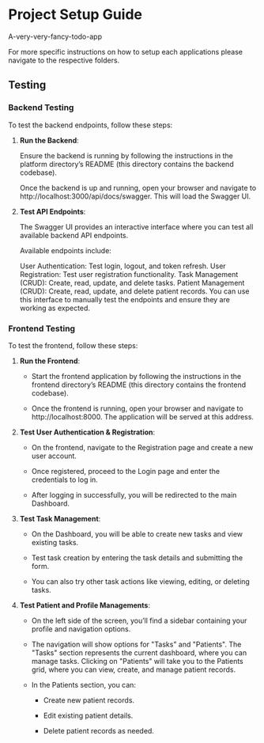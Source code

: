 # Project Setup Guide

A-very-very-fancy-todo-app

For more specific instructions on how to setup each applications please navigate to the respective folders.

## Testing

### Backend Testing

To test the backend endpoints, follow these steps:

1. **Run the Backend**:

   Ensure the backend is running by following the instructions in the platform directory’s README (this directory contains the backend codebase).

   Once the backend is up and running, open your browser and navigate to http://localhost:3000/api/docs/swagger. This will load the Swagger UI.

2. **Test API Endpoints**:

   The Swagger UI provides an interactive interface where you can test all available backend API endpoints.

   Available endpoints include:

   User Authentication: Test login, logout, and token refresh.
   User Registration: Test user registration functionality.
   Task Management (CRUD): Create, read, update, and delete tasks.
   Patient Management (CRUD): Create, read, update, and delete patient records.
   You can use this interface to manually test the endpoints and ensure they are working as expected.

### Frontend Testing

To test the frontend, follow these steps:

1.  **Run the Frontend**:

    - Start the frontend application by following the instructions in the frontend directory’s README (this directory contains the frontend codebase).

    - Once the frontend is running, open your browser and navigate to http://localhost:8000. The application will be served at this address.

2.  **Test User Authentication & Registration**:

    - On the frontend, navigate to the Registration page and create a new user account.

    - Once registered, proceed to the Login page and enter the credentials to log in.

    - After logging in successfully, you will be redirected to the main Dashboard.

3.  **Test Task Management**:

    - On the Dashboard, you will be able to create new tasks and view existing tasks.

    - Test task creation by entering the task details and submitting the form.

    - You can also try other task actions like viewing, editing, or deleting tasks.

4.  **Test Patient and Profile Managements**:

    - On the left side of the screen, you’ll find a sidebar containing your profile and navigation options.

    - The navigation will show options for "Tasks" and "Patients". The "Tasks" section represents the current dashboard, where you can manage tasks. Clicking on "Patients" will take you to the Patients grid, where you can view, create, and manage patient records.

    - In the Patients section, you can:

      - Create new patient records.

      - Edit existing patient details.

      - Delete patient records as needed.
